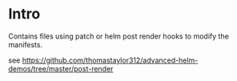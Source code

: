 # Intro

Contains files using patch or helm post render hooks to modify the manifests.

see https://github.com/thomastaylor312/advanced-helm-demos/tree/master/post-render